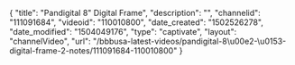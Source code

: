 {
    "title": "Pandigital 8&quot; Digital Frame",
    "description": "",
    "channelid": "111091684",
    "videoid": "110010800",
    "date_created": "1502526278",
    "date_modified": "1504049176",
    "type": "captivate",
    "layout": "channelVideo",
    "url": "\/bbbusa-latest-videos\/pandigital-8\u00e2-\u0153-digital-frame-2-notes\/111091684-110010800"
}